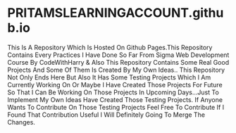 # PRITAMSLEARNINGACCOUNT.github.io
This Is A Repository Which Is Hosted On Github Pages.This Repository Contains Every Practices I Have Done So Far From Sigma Web Development Course By CodeWithHarry &amp; Also This Repository Contains Some Real Good Projects And Some Of Them Is Created By My Own Ideas..
This Repository Not Only Ends Here But Also It Has Some Testing Projects Which I Am Currently Working On Or Maybe I Have Created Those Projects For Future So That I Can Be Working On Those Projects In Upcoming Days...Just To Implement My Own Ideas Have Created Those Testing Projects.
If Anyone Wants To Contribute On Those Testing Projects Feel Free To Contribute If I Found That Contribution Useful I Will Definitely Going To Merge The Changes.
